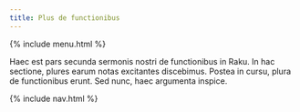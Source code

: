 ```yaml
---
title: Plus de functionibus
---
```


{% include menu.html %}

Haec est pars secunda sermonis nostri de functionibus in Raku. In hac sectione, plures earum notas excitantes discebimus. Postea in cursu, plura de functionibus erunt. Sed nunc, haec argumenta inspice.

{% include nav.html %}